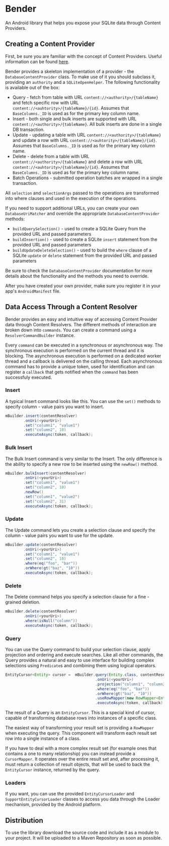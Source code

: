 # Bender

An Android library that helps you expose your SQLite data through Content Providers.

## Creating a Content Provider
First, be sure you are familiar with the concept of Content Providers.
Useful information can be found [here](http://developer.android.com/guide/topics/providers/content-providers.html).

Bender provides a skeleton implementation of a provider - the `DatabaseContentProvider` class. To make use of it you
should subclass it, providing an `authority` and a `SQLiteOpenHelper`. The following functionality is available out of the box:
* Query - fetch from table with URL `content://<authority>/{tableName}` and fetch specific row with URL `content://<auhtority>/{tableName}/{id}`.
Assumes that `BaseColumns._ID` is used as for the primary key column name.
* Insert - both single and bulk inserts are supported with URL `content://<authority>/{tableName}`.
All bulk inserts are done in a single DB transaction.
* Update - updating a table with URL `content://<authority>/{tableName}` and update a row with URL `content://<auhtority>/{tableName}/{id}`.
Assumes that `BaseColumns._ID` is used as for the primary key column name.
* Delete - delete from a table with URL `content://<authority>/{tableName}` and delete a row with URL `content://<auhtority>/{tableName}/{id}`.
Assumes that `BaseColumns._ID` is used as for the primary key column name.
* Batch Operations - submitted operation batches are wrapped in a single transaction.

All `selection` and `selectionArgs` passed to the operations are transformed into where clauses and used in the execution of the operations.

If you need to support additional URLs, you can create your own `DatabaseUriMatcher` and override the appropriate `DatabaseContentProvider` methods:
* `buildQuerySelection()` - used to create a SQLite Query from the provided URL and passed parameters
* `buildInsertion()` - used to create a SQLite `insert` statement from the provided URL and passed parameters
* `buildUpdateDeleteSelection()` - used to build the `where` clause of a SQLite `update` or `delete` statement from the provided URL and passed parameters

Be sure to check the `DatabaseContentProvider` documentation for more details about the functionality and the methods you need to override.

After you have created your own provider, make sure you register it in your app's `AndroidManifest` file.

## Data Access Through a Content Resolver
Bender provides an easy and intuitive way of accessing Content Provider data through Content Resolvers.
The different methods of interaction are broken down into `commands`. You can create a command using a `ResolverCommandBuilder` instance.

Every `command` can be executed in a synchronous or asynchronous way.
The synchronous execution is performed on the current thread and it is blocking.
The asynchronous execution is performed on a dedicated worker thread and a callback is delivered on the calling thread.
Each asynchronous command has to provide a unique token, used for identification and can register a `callback` that gets
notified when the `command` has been successfuly executed.

### Insert
A typical Insert command looks like this. You can use the `set()` methods to specify column - value pairs you want to insert.

```java
mBuilder.insert(contentResolver)
        .onUri(<yourUri>)
        .set("column1", "value1")
        .set("column2", 10)
        .executeAsync(token, callback);
```

### Bulk Insert
The Bulk Insert command is very similar to the Insert. The only difference is the ability to specify a new row to be inserted
using the `newRow()` method.

```java
mBuilder.bulkInsert(contentResolver)
        .onUri(<yourUri>)
        .set("column1", "value1")
        .set("column2", 10)
        .newRow()
        .set("column1", "value2")
        .set("column2", 31)
        .executeAsync(token, callback);
```

### Update
The Update command lets you create a selection clause and specify the column - value pairs you want to use for the update.

```java
mBuilder.update(contentResolver)
        .onUri(<yourUri>)
        .set("column1", "value1")
        .set("column2", 10)
        .where(eq("foo", "bar"))
        .orWhere(gt("baz", "10"))
        .executeAsync(token, callback);
```

### Delete
The Delete command helps you specify a selection clause for a fine - grained deletion.
```java
mBuilder.delete(contentResolver)
        .onUri(<yourUri>)
        .where(isNull("column"))
        .executeAsync(token, callback);
```

### Query
You can use the Query command to build your selection clause, apply projection and ordering
and execute searches. Like all other commands, the Query provides a natural and easy to use interface
for building complex selections using `Predicate`s and combining them using logical operators.

```java
EntityCursor<Entity> cursor =  mBuilder.query(Entity.class, contentResolver)
                                        .onUri(<yourUri>)
                                        .projection("column1", "column2")
                                        .where(eq("foo", "bar"))
                                        .orWhere(gt("baz", "10"))
                                        .useRowMapper(new RowMapper<Entity>(){..})
                                        .executeAsync(token, callback);
```
The result of a Query is an `EntityCursor`. This is a special kind of cursor, capable of transforming database rows into
instances of a specific class.

The easiest way of transforming your result set is providing a `RowMapper` when executing the query. This component will
transform each result set row into a single instance of a class.

If you have to deal with a more complex result set (for example ones that contains a one to many relationship) you can
instead provide a `CursorMapper`. It operates over the entire result set and, after processing it, must return a collection
of result objects, that will be used to back the `EntityCursor` instance, returned by the query.

### Loaders
If you want, you can use the provided `EntityCursorLoader` and `SupportEntityCursorLoader` classes to access you data
through the Loader mechanism, provided by the Android platform.

## Distribution
To use the library download the source code and include it as a module to your project.
It will be uploaded to a Maven Repository as soon as possible.
